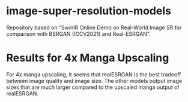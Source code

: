 # image-super-resolution-models


Repository based on "SwinIR Online Demo on Real-World Image SR for comparison with BSRGAN (ICCV2021) and Real-ESRGAN".

# Results for 4x Manga Upscaling

For 4x manga upscaling, it seems that realESRGAN is the best tradeoff between image quality and image size. The other models output image sizes that are much larger compared to the upscaled manga output of realESRGAN.




